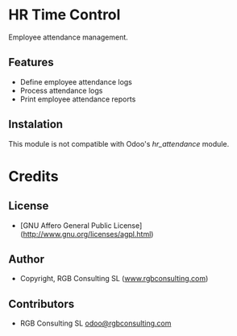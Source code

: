 HR Time Control
===============

Employee attendance management.

Features
--------

* Define employee attendance logs
* Process attendance logs
* Print employee attendance reports

Instalation
-----------

This module is not compatible with Odoo's *hr_attendance* module.

Credits
=======

License
-------

* [GNU Affero General Public License] (http://www.gnu.org/licenses/agpl.html)

Author
------

* Copyright, RGB Consulting SL (www.rgbconsulting.com)

Contributors
------------

* RGB Consulting SL <odoo@rgbconsulting.com>
